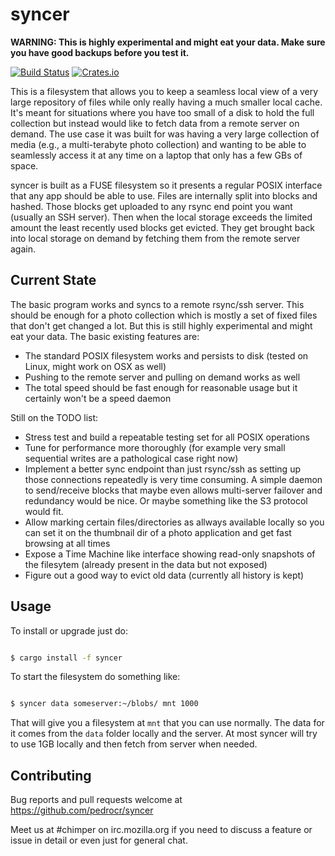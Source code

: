# syncer

**WARNING: This is highly experimental and might eat your data. Make sure you have good backups before you test it.**

[![Build Status](https://travis-ci.org/pedrocr/syncer.svg?branch=master)](https://travis-ci.org/pedrocr/syncer)
[![Crates.io](https://img.shields.io/crates/v/syncer.svg)](https://crates.io/crates/syncer)

This is a filesystem that allows you to keep a seamless local view of a very large repository of files while only really having a much smaller local cache. It's meant for situations where you have too small of a disk to hold the full collection but instead would like to fetch data from a remote server on demand. The use case it was built for was having a very large collection of media (e.g., a multi-terabyte photo collection) and wanting to be able to seamlessly access it at any time on a laptop that only has a few GBs of space.

syncer is built as a FUSE filesystem so it presents a regular POSIX interface that any app should be able to use. Files are internally split into blocks and hashed. Those blocks get uploaded to any rsync end point you want (usually an SSH server). Then when the local storage exceeds the limited amount the least recently used blocks get evicted. They get brought back into local storage on demand by fetching them from the remote server again.

Current State
-------------

The basic program works and syncs to a remote rsync/ssh server. This should be enough for a photo collection which is mostly a set of fixed files that don't get changed a lot. But this is still highly experimental and might eat your data. The basic existing features are:

  - The standard POSIX filesystem works and persists to disk (tested on Linux, might work on OSX as well)
  - Pushing to the remote server and pulling on demand works as well
  - The total speed should be fast enough for reasonable usage but it certainly won't be a speed daemon

Still on the TODO list:

  - Stress test and build a repeatable testing set for all POSIX operations
  - Tune for performance more thoroughly (for example very small sequential writes are a pathological case right now)
  - Implement a better sync endpoint than just rsync/ssh as setting up those connections repeatedly is very time consuming. A simple daemon to send/receive blocks that maybe even allows multi-server failover and redundancy would be nice. Or maybe something like the S3 protocol would fit.
  - Allow marking certain files/directories as allways available locally so you can set it on the thumbnail dir of a photo application and get fast browsing at all times
  - Expose a Time Machine like interface showing read-only snapshots of the filesytem (already present in the data but not exposed) 
  - Figure out a good way to evict old data (currently all history is kept)

Usage
-----

To install or upgrade just do:

```sh

$ cargo install -f syncer
```

To start the filesystem do something like:

```sh

$ syncer data someserver:~/blobs/ mnt 1000
```

That will give you a filesystem at `mnt` that you can use normally. The data for it comes from the `data` folder locally and the server. At most syncer will try to use 1GB locally and then fetch from server when needed.

Contributing
------------

Bug reports and pull requests welcome at https://github.com/pedrocr/syncer

Meet us at #chimper on irc.mozilla.org if you need to discuss a feature or issue in detail or even just for general chat.
